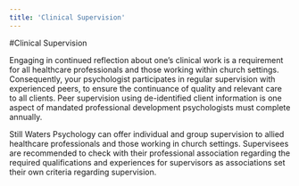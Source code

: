 ```yaml
---
title: 'Clinical Supervision'
---
```


#Clinical Supervision

Engaging in continued reflection about one’s clinical work is a requirement for all healthcare professionals and those working within church settings. Consequently, your psychologist participates in regular supervision with experienced peers, to ensure the continuance of quality and relevant care to all clients. Peer supervision using de-identified client information is one aspect of mandated professional development psychologists must complete annually.

Still Waters Psychology can offer individual and group supervision to allied healthcare professionals and those working in church settings. Supervisees are recommended to check with their professional association regarding the required qualifications and experiences for supervisors as associations set their own criteria regarding supervision.
